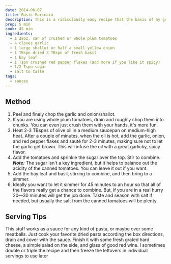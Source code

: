 ```yaml
---
date: 2014-06-07
title: Basic Marinara
description: This is a ridiculously easy recipe that the basis of my go weeknight dinners. I haven't bought pasta sauce in a jar since I mastered this one.
prep: 5 min
cook: 45 min
ingredients:
  - 1 28oz. can of crushed or whole plum tomatoes 
  - 4 cloves garlic
  - 1 large shallot or half a small yellow onion
  - 1 TBspn dried 3 TBspn of fresh basil
  - 1 bay leaf
  - 1 Tspn crushed red pepper flakes (add more if you like it spicy)
  - 1/2 Tspn sugar
  - salt to taste
tags:
  - sauces
---
```

## Method
1. Peel and finely chop the garlic and onion/shallot.
2. If you are using whole plum tomatoes, drain and roughly chop them into chunks. You can even just crush them with your hands, it's more fun.
3. Heat 2-3 TBspns of olive oil in a medium saucepan on medium-high heat. After a couple of minutes, when the oil is hot, add the garlic, onion, and red pepper flakes and sauté for 2-3 minutes, making sure not to let the garlic get brown. This will infuse the oil with a great garlicky, spicy flavor.
4. Add the tomatoes and sprinkle the sugar over the top. Stir to combine. **_Note:_** The sugar isn't a key ingredient, but it helps to balance out the acidity of the canned tomatoes. You can leave it out if you want.
5. Add the bay leaf and basil, stirring to combine, and then bring to a simmer.
6. Ideally you want to let it simmer for 45 minutes to an hour so that all of the flavors really get a chance to combine. But, if you are in a real hurry 20—30 minutes will get the job done. Taste and season with salt if needed, but usually the salt from the canned tomatoes will be plenty.

## Serving Tips
This stuff works as a sauce for any kind of pasta, or maybe over some meatballs. Just cook your favorite dried pasta according the box directions, drain and cover with the sauce. Finish it with some fresh grated hard cheese, a simple salad on the side, and glass of good red wine. I sometimes double or triple the recipe and then freeze the leftovers in individual servings to use later